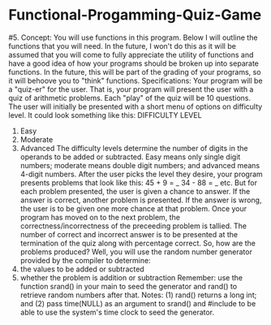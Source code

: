 # Functional-Progamming-Quiz-Game

#5. Concept: You will use functions in this program. Below I will outline the functions that you will need. In the future, I
won't do this as it will be assumed that you will come to fully appreciate the utility of functions and have a good
idea of how your programs should be broken up into separate functions. In the future, this will be part of the
grading of your programs, so it will behoove you to "think" functions.
Specifications: Your program will be a "quiz-er" for the user. That is, your program will present the user with a quiz
of arithmetic problems. Each "play" of the quiz will be 10 questions. The user will initially be presented with a short
menu of options on difficulty level. It could look something like this:
DIFFICULTY LEVEL
1. Easy
2. Moderate
3. Advanced
The difficulty levels determine the number of digits in the operands to be added or subtracted. Easy means
only single digit numbers; moderate means double digit numbers; and advanced means 4-digit numbers. After
the user picks the level they desire, your program presents problems that look like this:
45 + 9 = _
34 - 88 = _
etc.
But for each problem presented, the user is given a chance to answer. If the answer is correct, another problem
is presented. If the answer is wrong, the user is to be given one more chance at that problem. Once your
program has moved on to the next problem, the correctness/incorrectness of the preceeding problem is tallied.
The number of correct and incorrect answer is to be presented at the termination of the quiz along with
percentage correct. So, how are the problems produced? Well, you will use the random number generator
provided by the compiler to determine:
1. the values to be added or subtracted
2. whether the problem is addition or subtraction
Remember: use the function srand() in your main to seed the generator and rand() to retrieve random numbers
after that. Notes: (1) rand() returns a long int; and (2) pass time(NULL) as an argument to srand() and
#include<ctime> to be able to use the system's time clock to seed the generator.

